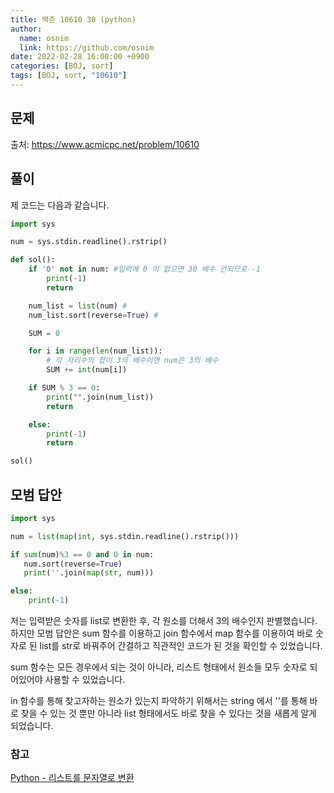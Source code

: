 ```yaml
---
title: 백준 10610 30 (python)
author:
  name: osnim
  link: https://github.com/osnim
date: 2022-02-28 16:00:00 +0900
categories: [BOJ, sort]
tags: [BOJ, sort, "10610"]
---
```


## 문제

출처: <https://www.acmicpc.net/problem/10610>

## 풀이

제 코드는 다음과 같습니다.

```python
import sys

num = sys.stdin.readline().rstrip()

def sol():
    if '0' not in num: #입력에 0 이 없으면 30 배수 안되므로 -1
        print(-1)
        return

    num_list = list(num) #
    num_list.sort(reverse=True) #

    SUM = 0

    for i in range(len(num_list)):
        # 각 자리수의 합이 3의 배수이면 num은 3의 배수
        SUM += int(num[i])

    if SUM % 3 == 0:
        print("".join(num_list))
        return

    else:
        print(-1)
        return

sol()
```

## 모범 답안

```python
import sys

num = list(map(int, sys.stdin.readline().rstrip()))

if sum(num)%3 == 0 and 0 in num:
   num.sort(reverse=True)
   print(''.join(map(str, num)))

else:
    print(-1)

```

저는 입력받은 숫자를 list로 변환한 후, 각 원소를 더해서 3의 배수인지 판별했습니다.
하지만 모범 답안은 sum 함수를 이용하고 join 함수에서 map 함수를 이용하여 바로 숫자로 된 list를 str로 바꿔주어 간결하고 직관적인 코드가 된 것을 확인할 수 있었습니다.

sum 함수는 모든 경우에서 되는 것이 아니라, 리스트 형태에서 원소들 모두 숫자로 되어있어야 사용할 수 있었습니다.

in 함수를 통해 찾고자하는 원소가 있는지 파악하기 위해서는 string 에서 ''를 통해 바로 찾을 수 있는 것 뿐만 아니라 list 형태에서도 바로 찾을 수 있다는 것을 새롭게 알게 되었습니다.

### 참고

[Python - 리스트를 문자열로 변환](https://codechacha.com/ko/python-convert-list-to-string/)

